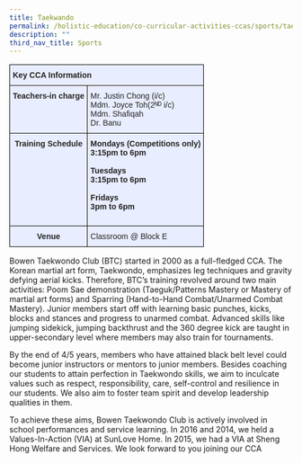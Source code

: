 ```yaml
---
title: Taekwando
permalink: /holistic-education/co-curricular-activities-ccas/sports/taekwondo/
description: ""
third_nav_title: Sports
---
```

<style type="text/css">
.tg  {border-collapse:collapse;border-spacing:0;}
.tg td{border-color:black;border-style:solid;border-width:1px;font-family:Arial, sans-serif;font-size:14px;
  overflow:hidden;padding:10px 5px;word-break:normal;}
.tg th{border-color:black;border-style:solid;border-width:1px;font-family:Arial, sans-serif;font-size:14px;
  font-weight:normal;overflow:hidden;padding:10px 5px;word-break:normal;}
.tg .tg-qrg6{background-color:#E8EDFF;color:#252525;font-weight:bold;text-align:center;vertical-align:top}
.tg .tg-vqm8{background-color:#E8EDFF;color:#222;text-align:left;vertical-align:top}
.tg .tg-u05r{background-color:#E8EDFF;color:#222;font-weight:bold;text-align:left;vertical-align:top}
.tg .tg-lr6o{background-color:#E8EDFF;color:#222;text-align:left;vertical-align:middle}
</style>
<table class="tg">
<thead>
  <tr>
    <th class="tg-u05r" colspan="2">Key CCA Information</th>
  </tr>
</thead>
<tbody>
  <tr>
    <td class="tg-qrg6"><span style="color:#252525">Teachers-in charge</span></td>
    <td class="tg-vqm8"><span style="color:#222">Mr. Justin Chong (i/c)</span><br><span style="color:#222">Mdm. Joyce Toh(2ᴺᴰ i/c)</span><br><span style="color:#222">Mdm. Shafiqah</span><br><span style="color:#222">Dr. Banu</span><br></td>
  </tr>
  <tr>
    <td class="tg-qrg6"><span style="color:#252525">Training Schedule</span></td>
    <td class="tg-u05r">Mondays (Competitions only)<br><span style="color:#222">3:15pm to 6pm</span><br><br>Tuesdays<br><span style="color:#222">3:15pm to 6pm</span><br><br>Fridays<br><span style="color:#222">3pm to 6pm</span><br><br></td>
  </tr>
  <tr>
    <td class="tg-qrg6"><span style="color:#252525">Venue</span><span style="color:#222"> </span></td>
    <td class="tg-lr6o"><span style="color:#222">Classroom @ Block E</span></td>
  </tr>
</tbody>
</table>

Bowen Taekwondo Club (BTC) started in 2000 as a full-fledged CCA. The Korean martial art form, Taekwondo, emphasizes leg techniques and gravity defying aerial kicks. Therefore, BTC’s training revolved around two main activities: Poom Sae demonstration (Taeguk/Patterns Mastery or Mastery of martial art forms) and Sparring (Hand-to-Hand Combat/Unarmed Combat Mastery). Junior members start off with learning basic punches, kicks, blocks and stances and progress to unarmed combat. Advanced skills like jumping sidekick, jumping backthrust and the 360 degree kick are taught in upper-secondary level where members may also train for tournaments. 

  

By the end of 4/5 years, members who have attained black belt level could become junior instructors or mentors to junior members. Besides coaching our students to attain perfection in Taekwondo skills, we aim to inculcate values such as respect, responsibility, care, self-control and resilience in our students. We also aim to foster team spirit and develop leadership qualities in them. 

  

To achieve these aims, Bowen Taekwondo Club is actively involved in school performances and service learning. In 2016 and 2014, we held a Values-In-Action (VIA) at SunLove Home. In 2015, we had a VIA at Sheng Hong Welfare and Services. We look forward to you joining our CCA